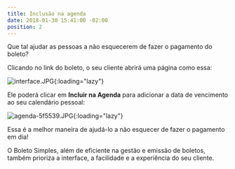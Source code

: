 ```yaml
---
title: Inclusão na agenda
date: 2018-01-30 15:41:00 -02:00
position: 2
---
```


Que tal ajudar as pessoas a não esquecerem de fazer o pagamento do boleto?

Clicando no link do boleto, o seu cliente abrirá uma página como essa:

![interface.JPG](/uploads/interface.JPG){:loading="lazy"}

Ele poderá clicar em **Incluir na Agenda** para adicionar a data de vencimento ao seu calendário pessoal:

![agenda-5f5539.JPG](/uploads/agenda-5f5539.JPG){:loading="lazy"}

Essa é a melhor maneira de ajudá-lo a não esquecer de fazer o pagamento em dia!

O Boleto Simples, além de eficiente na gestão e emissão de boletos, também prioriza a interface, a facilidade e a experiência do seu cliente.